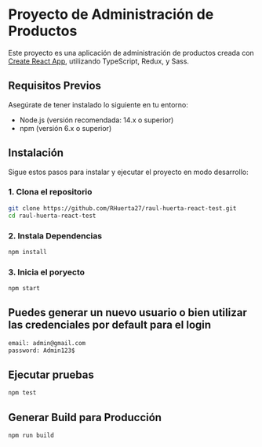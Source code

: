 # Proyecto de Administración de Productos

Este proyecto es una aplicación de administración de productos creada con [Create React App](https://github.com/facebook/create-react-app), utilizando TypeScript, Redux, y Sass.

## Requisitos Previos

Asegúrate de tener instalado lo siguiente en tu entorno:

- Node.js (versión recomendada: 14.x o superior)
- npm (versión 6.x o superior)

## Instalación

Sigue estos pasos para instalar y ejecutar el proyecto en modo desarrollo:

### 1. Clona el repositorio

```bash
git clone https://github.com/RHuerta27/raul-huerta-react-test.git
cd raul-huerta-react-test
```
### 2. Instala Dependencias

```bash
npm install
```

### 3. Inicia el poryecto 

```bash
npm start
```

## Puedes generar un nuevo usuario o bien utilizar las credenciales por default para el login 

```bash
email: admin@gmail.com
password: Admin123$
```

## Ejecutar pruebas

```bash
npm test
```

## Generar Build para Producción

```bash
npm run build
```